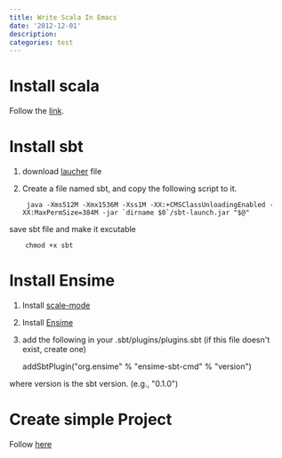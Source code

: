 ```yaml
---
title: Write Scala In Emacs
date: '2012-12-01'
description:
categories: test
---
```


# Install scala 

Follow the [link](http://jawher.net/2011/01/17/scala-development-environment-emacs-sbt-ensime/).

# Install sbt
1. download [laucher](http://repo.typesafe.com/typesafe/ivy-releases/org.scala-sbt/sbt-launch//0.12.1/sbt-launch.jar) file
2. Create a file named sbt, and copy the following script to it.
        
		java -Xms512M -Xmx1536M -Xss1M -XX:+CMSClassUnloadingEnabled -XX:MaxPermSize=384M -jar `dirname $0`/sbt-launch.jar "$@"

save sbt file and make it excutable

        chmod +x sbt
		
# Install Ensime
1. Install [scale-mode](https://github.com/haxney/scala-mode)
2. Install [Ensime](http://aemoncannon.github.com/ensime/index.html#tth_sEc2)
3. add the following in your .sbt/plugins/plugins.sbt (if this file doesn't exist, create one)
    
	  addSbtPlugin("org.ensime" % "ensime-sbt-cmd" % "version")
	 
where version is the sbt version. (e.g., "0.1.0")

# Create simple Project
Follow [here](https://github.com/softprops/np)



